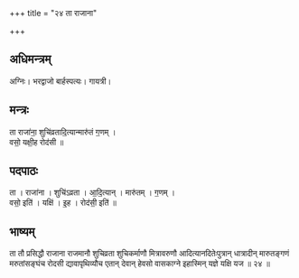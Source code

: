 +++
title = "२४ ता राजाना"

+++
## अधिमन्त्रम्
अग्निः। भरद्वाजो बार्हस्पत्यः। गायत्री।

## मन्त्रः
ता राजा॑ना॒ शुचि॑व्रतादि॒त्यान्मारु॑तं ग॒णम् ।  
वसो॒ यक्षी॒ह रोद॑सी ॥

## पदपाठः
ता । राजा॑ना । शुचि॑ऽव्रता । आ॒दि॒त्यान् । मारु॑तम् । ग॒णम् ।  
वसो॒ इति॑ । यक्षि॑ । इ॒ह । रोद॑सी॒ इति॑ ॥

## भाष्यम्
ता तौ प्रसिद्धौ राजाना राजमानौ शुचिव्रता शुचिकर्माणौ मित्रावरुणौ आदित्यानदितेःपुत्रान् धात्रादीन् मारुतङ्गणं मरुतांसङ्घंच रोदसी द्यावापृथिव्यौच एतान् देवान् हेवसो वासकाग्ने इहास्मिन् यज्ञे यक्षि यज ॥ २४ ॥